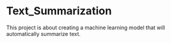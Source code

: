 # Text_Summarization
This project is about creating a machine learning model that will automatically summarize text.
